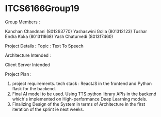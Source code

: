 # ITCS6166Group19

Group Members : 

Kanchan Chandnani (801293770)
Yashaswini Golla (801312123)
Tushar Endra Koka (801311868)
Yash Chaturvedi (801317460)


Project Details : 
Topic : Text To Speech 


Architecture Intended : 

Client Server Intended

Project Plan : 

1) project requirements. 
   tech stack : ReactJS in the frontend and Python flask for the backend.
2) Final AI model to be used.
  Using TTS python library APIs in the backend which's implemented on High-performance Deep Learning models.
3) Finalizing Design of the System in terms of Architecture in the first iteration of the sprint ie next weeks.








